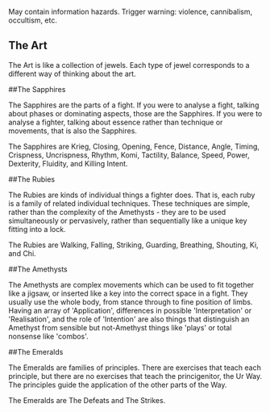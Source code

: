 May contain information hazards. Trigger warning: violence, cannibalism, occultism, etc.

The Art
-------

The Art is like a collection of jewels. Each type of jewel corresponds to a different way of thinking about the art.

##The Sapphires

The Sapphires are the parts of a fight. If you were to analyse a fight, talking about phases or dominating aspects, those are the Sapphires. If you were to analyse a fighter, talking about essence rather than technique or movements, that is also the Sapphires.

The Sapphires are Krieg, Closing, Opening, Fence, Distance, Angle, Timing, Crispness, Uncrispness, Rhythm, Komi, Tactility, Balance, Speed, Power, Dexterity, Fluidity, and Killing Intent.

##The Rubies

The Rubies are kinds of individual things a fighter does. That is, each ruby is a family of related individual techniques. These techniques are simple, rather than the complexity of the Amethysts - they are to be used simultaneously or pervasively, rather than sequentially like a unique key fitting into a lock.

The Rubies are Walking, Falling, Striking, Guarding, Breathing, Shouting, Ki, and Chi.

##The Amethysts

The Amethysts are complex movements which can be used to fit together like a jigsaw, or inserted like a key into the correct space in a fight. They usually use the whole body, from stance through to fine position of limbs. Having an array of 'Application', differences in possible 'Interpretation' or 'Realisation', and the role of 'Intention' are also things that distinguish an Amethyst from sensible but not-Amethyst things like 'plays' or total nonsense like 'combos'.

##The Emeralds

The Emeralds are families of principles. There are exercises that teach each principle, but there are no exercises that teach the princigenitor, the Ur Way. The principles guide the application of the other parts of the Way.

The Emeralds are The Defeats and The Strikes.
